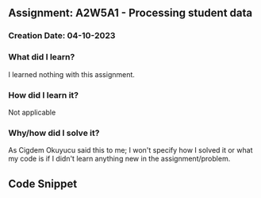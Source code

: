 ## Assignment: A2W5A1 - Processing student data

### Creation Date: 04-10-2023

### What did I learn?
I learned nothing with this assignment.

### How did I learn it?
Not applicable

### Why/how did I solve it?
As Cigdem Okuyucu said this to me; I won't specify how I solved it or what my code is if I didn't
learn anything new in the assignment/problem.

## Code Snippet
```python

```

